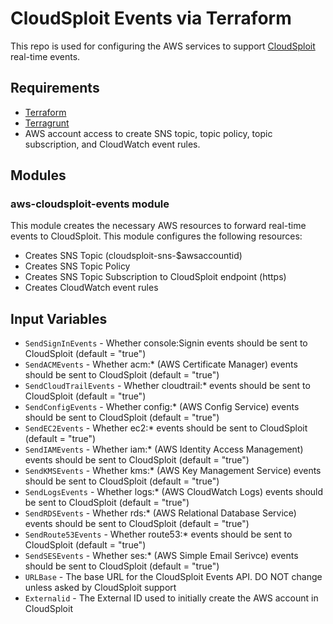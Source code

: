 CloudSploit Events via Terraform
=================
This repo is used for configuring the AWS services to support [CloudSploit](https://cloudsploit.com/events) real-time events.

## Requirements

- [Terraform](https://www.terraform.io/)
- [Terragrunt](https://github.com/gruntwork-io/terragrunt)
- AWS account access to create SNS topic, topic policy, topic subscription, and CloudWatch event rules.

## Modules

### aws-cloudsploit-events module

This module creates the necessary AWS resources to forward real-time events to CloudSploit. This module configures the following resources:

  - Creates SNS Topic (cloudsploit-sns-$awsaccountid)
  - Creates SNS Topic Policy
  - Creates SNS Topic Subscription to CloudSploit endpoint (https)
  - Creates CloudWatch event rules

Input Variables
---------------
- `SendSignInEvents` - Whether console:Signin events should be sent to CloudSploit (default = "true")
- `SendACMEvents` - Whether acm:* (AWS Certificate Manager) events should be sent to CloudSploit (default = "true")
- `SendCloudTrailEvents` - Whether cloudtrail:* events should be sent to CloudSploit (default = "true")
- `SendConfigEvents` - Whether config:* (AWS Config Service) events should be sent to CloudSploit (default = "true")
- `SendEC2Events` - Whether ec2:* events should be sent to CloudSploit (default = "true")
- `SendIAMEvents` - Whether iam:* (AWS Identity Access Management) events should be sent to CloudSploit (default = "true")
- `SendKMSEvents` - Whether kms:* (AWS Key Management Service) events should be sent to CloudSploit (default = "true")
- `SendLogsEvents` - Whether logs:* (AWS CloudWatch Logs) events should be sent to CloudSploit (default = "true")
- `SendRDSEvents` - Whether rds:* (AWS Relational Database Service) events should be sent to CloudSploit (default = "true")
- `SendRoute53Events` - Whether route53:* events should be sent to CloudSploit (default = "true")
- `SendSESEvents` - Whether ses:* (AWS Simple Email Serivce) events should be sent to CloudSploit (default = "true")
- `URLBase` - The base URL for the CloudSploit Events API. DO NOT change unless asked by CloudSploit support
- `Externalid` - The External ID used to initially create the AWS account in CloudSploit
